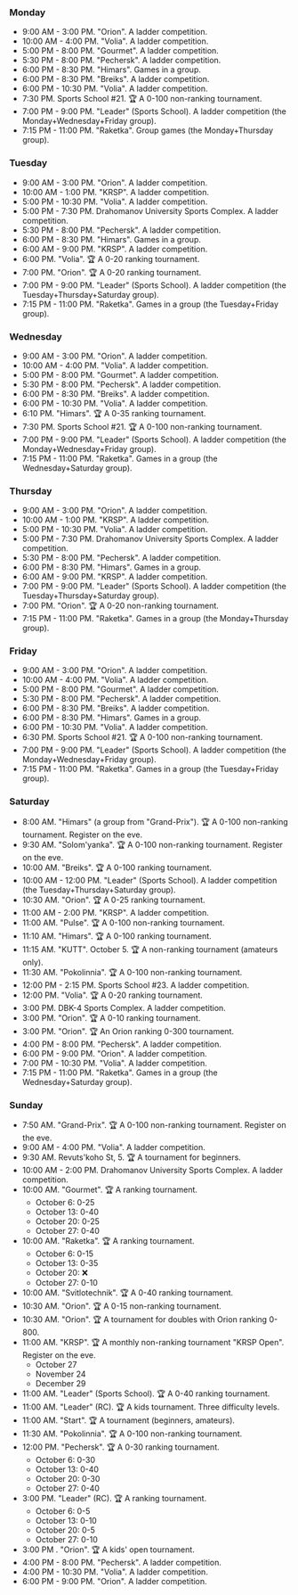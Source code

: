 
<h3 id="monday">Monday</h3>

* 9:00 AM - 3:00 PM. "Orion". A ladder competition.
* 10:00 AM - 4:00 PM. "Volia". A ladder competition.
* 5:00 PM - 8:00 PM. "Gourmet". A ladder competition.
* 5:30 PM - 8:00 PM. "Pechersk". A ladder competition.
* 6:00 PM - 8:30 PM. "Himars". Games in a group.
* 6:00 PM - 8:30 PM. "Breiks". A ladder competition.
* 6:00 PM - 10:30 PM. "Volia". A ladder competition.
* 7:30 PM. Sports School #21. 🏆 A 0-100 non-ranking tournament.
* 7:00 PM - 9:00 PM. "Leader" (Sports School). A ladder competition (the Monday+Wednesday+Friday group).
* 7:15 PM - 11:00 PM. "Raketka". Group games (the Monday+Thursday group).

<h3 id="tuesday">Tuesday</h3>

* 9:00 AM - 3:00 PM. "Orion". A ladder competition.
* 10:00 AM - 1:00 PM. "KRSP". A ladder competition.
* 5:00 PM - 10:30 PM. "Volia". A ladder competition.
* 5:00 PM - 7:30 PM. Drahomanov University Sports Complex. A ladder competition.
* 5:30 PM - 8:00 PM. "Pechersk". A ladder competition.
* 6:00 PM - 8:30 PM. "Himars". Games in a group.
* 6:00 AM - 9:00 PM. "KRSP". A ladder competition.
* 6:00 PM. "Volia". 🏆 A 0-20 ranking tournament.
* 7:00 PM. "Orion". 🏆 A 0-20 ranking tournament.
* 7:00 PM - 9:00 PM. "Leader" (Sports School). A ladder competition (the Tuesday+Thursday+Saturday group).
* 7:15 PM - 11:00 PM. "Raketka". Games in a group (the Tuesday+Friday group).

<h3 id="wednesday">Wednesday</h3>

* 9:00 AM - 3:00 PM. "Orion". A ladder competition.
* 10:00 AM - 4:00 PM. "Volia". A ladder competition.
* 5:00 PM - 8:00 PM. "Gourmet". A ladder competition.
* 5:30 PM - 8:00 PM. "Pechersk". A ladder competition.
* 6:00 PM - 8:30 PM. "Breiks". A ladder competition.
* 6:00 PM - 10:30 PM. "Volia". A ladder competition.
* 6:10 PM. "Himars". 🏆 A 0-35 ranking tournament.
* 7:30 PM. Sports School #21. 🏆 A 0-100 non-ranking tournament.
* 7:00 PM - 9:00 PM. "Leader" (Sports School). A ladder competition (the Monday+Wednesday+Friday group).
* 7:15 PM - 11:00 PM. "Raketka". Games in a group (the Wednesday+Saturday group).

<h3 id="thursday">Thursday</h3>

* 9:00 AM - 3:00 PM. "Orion". A ladder competition.
* 10:00 AM - 1:00 PM. "KRSP". A ladder competition.
* 5:00 PM - 10:30 PM. "Volia". A ladder competition.
* 5:00 PM - 7:30 PM. Drahomanov University Sports Complex. A ladder competition.
* 5:30 PM - 8:00 PM. "Pechersk". A ladder competition.
* 6:00 PM - 8:30 PM. "Himars". Games in a group.
* 6:00 AM - 9:00 PM. "KRSP". A ladder competition.
* 7:00 PM - 9:00 PM. "Leader" (Sports School). A ladder competition (the Tuesday+Thursday+Saturday group).
* 7:00 PM. "Orion". 🏆 A 0-20 non-ranking tournament.
* 7:15 PM - 11:00 PM. "Raketka". Games in a group (the Monday+Thursday group).

<h3 id="friday">Friday</h3>

* 9:00 AM - 3:00 PM. "Orion". A ladder competition.
* 10:00 AM - 4:00 PM. "Volia". A ladder competition.
* 5:00 PM - 8:00 PM. "Gourmet". A ladder competition.
* 5:30 PM - 8:00 PM. "Pechersk". A ladder competition.
* 6:00 PM - 8:30 PM. "Breiks". A ladder competition.
* 6:00 PM - 8:30 PM. "Himars". Games in a group.
* 6:00 PM - 10:30 PM. "Volia". A ladder competition.
* 6:30 PM. Sports School #21. 🏆 A 0-100 non-ranking tournament.
* 7:00 PM - 9:00 PM. "Leader" (Sports School). A ladder competition (the Monday+Wednesday+Friday group).
* 7:15 PM - 11:00 PM. "Raketka". Games in a group (the Tuesday+Friday group).

<h3 id="saturday">Saturday</h3>

* 8:00 AM. "Himars" (a group from "Grand-Prix"). 🏆 A 0-100 non-ranking tournament. Register on the eve.
* 9:30 AM. "Solom'yanka". 🏆 A 0-100 non-ranking tournament. Register on the eve.
* 10:00 AM. "Breiks". 🏆 A 0-100 ranking tournament.
* 10:00 AM - 12:00 PM. "Leader" (Sports School). A ladder competition (the Tuesday+Thursday+Saturday group).
* 10:30 AM. "Orion". 🏆 A 0-25 ranking tournament.
* 11:00 AM - 2:00 PM. "KRSP". A ladder competition.
* 11:00 AM. "Pulse". 🏆 A 0-100 non-ranking tournament.
* 11:10 AM. "Himars". 🏆 A 0-100 ranking tournament.
* 11:15 AM. "KUTT". October 5. 🏆 A non-ranking tournament (amateurs only).
* 11:30 AM. "Pokolinnia". 🏆 A 0-100 non-ranking tournament.
* 12:00 PM - 2:15 PM. Sports School #23. A ladder competition.
* 12:00 PM. "Volia". 🏆 A 0-20 ranking tournament.
* 3:00 PM. DBK-4 Sports Complex. A ladder competition.
* 3:00 PM. "Orion". 🏆 A 0-10 ranking tournament.
* 3:00 PM. "Orion". 🏆 An Orion ranking 0-300 tournament.
* 4:00 PM - 8:00 PM. "Pechersk". A ladder competition.
* 6:00 PM - 9:00 PM. "Orion". A ladder competition.
* 7:00 PM - 10:30 PM. "Volia". A ladder competition.
* 7:15 PM - 11:00 PM. "Raketka". Games in a group (the Wednesday+Saturday group).

<h3 id="sunday">Sunday</h3>

* 7:50 AM. "Grand-Prix". 🏆 A 0-100 non-ranking tournament. Register on the eve.
* 9:00 AM - 4:00 PM. "Volia". A ladder competition.
* 9:30 AM. Revuts'koho St, 5. 🏆 A tournament for beginners.
* 10:00 AM - 2:00 PM. Drahomanov University Sports Complex. A ladder competition.
* 10:00 AM. "Gourmet". 🏆 A ranking tournament.
  * October 6: 0-25
  * October 13: 0-40
  * October 20: 0-25
  * October 27: 0-40
* 10:00 AM. "Raketka". 🏆 A ranking tournament.
  * October 6: 0-15
  * October 13: 0-35
  * October 20: ❌
  * October 27: 0-10
* 10:00 AM. "Svitlotechnik". 🏆 A 0-40 ranking tournament.
* 10:30 AM. "Orion". 🏆 A 0-15 non-ranking tournament.
* 10:30 AM. "Orion". 🏆 A  tournament for doubles with Orion ranking 0-800.
* 11:00 AM. "KRSP". 🏆 A monthly non-ranking tournament "KRSP Open". Register on the eve.
  * October 27
  * November 24
  * December 29
* 11:00 AM. "Leader" (Sports School). 🏆 A 0-40 ranking tournament.
* 11:00 AM. "Leader" (RC). 🏆 A kids tournament. Three difficulty levels.
* 11:00 AM. "Start". 🏆 A tournament (beginners, amateurs).
* 11:30 AM. "Pokolinnia". 🏆 A 0-100 non-ranking tournament.
* 12:00 PM. "Pechersk". 🏆 A 0-30 ranking tournament.
  * October 6: 0-30
  * October 13: 0-40
  * October 20: 0-30
  * October 27: 0-40
* 3:00 PM. "Leader" (RC). 🏆 A ranking tournament.
  * October 6: 0-5
  * October 13: 0-10
  * October 20: 0-5
  * October 27: 0-10
* 3:00 PM . "Orion". 🏆 A kids' open tournament.
* 4:00 PM - 8:00 PM. "Pechersk". A ladder competition.
* 4:00 PM - 10:30 PM. "Volia". A ladder competition.
* 6:00 PM - 9:00 PM. "Orion". A ladder competition.
